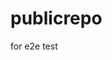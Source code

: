 # publicrepo
for e2e test
































































































































































































































































































































































































































































































































































































































































































































